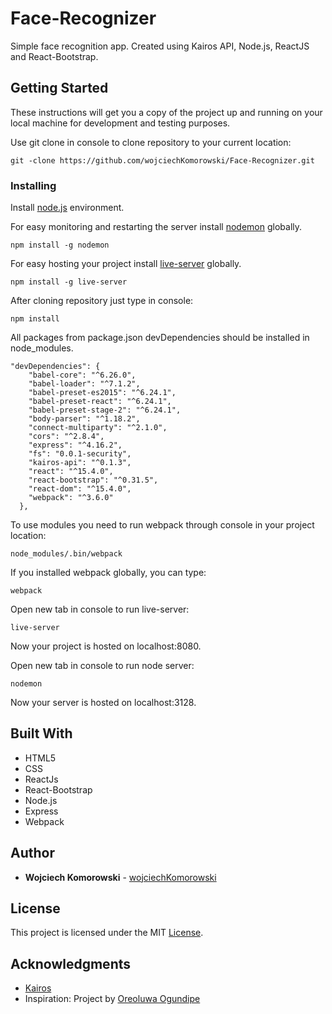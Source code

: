# Face-Recognizer
Simple face recognition app. Created using Kairos API, Node.js, ReactJS and React-Bootstrap.

## Getting Started

These instructions will get you a copy of the project up and running on your local machine for development and testing purposes. 

Use git clone in console to clone repository to your current location:

```
git -clone https://github.com/wojciechKomorowski/Face-Recognizer.git
```

### Installing

Install [node.js](https://nodejs.org/en/) environment.

For easy monitoring and restarting the server install [nodemon](https://nodemon.io/) globally.

```
npm install -g nodemon
```

For easy hosting your project install [live-server](https://https://www.npmjs.com/package/live-server) globally.

```
npm install -g live-server
```

After cloning repository just type in console:

```
npm install
```

All packages from package.json devDependencies should be installed in node_modules.

```
"devDependencies": {
    "babel-core": "^6.26.0",
    "babel-loader": "^7.1.2",
    "babel-preset-es2015": "^6.24.1",
    "babel-preset-react": "^6.24.1",
    "babel-preset-stage-2": "^6.24.1",
    "body-parser": "^1.18.2",
    "connect-multiparty": "^2.1.0",
    "cors": "^2.8.4",
    "express": "^4.16.2",
    "fs": "0.0.1-security",
    "kairos-api": "^0.1.3",
    "react": "^15.4.0",
    "react-bootstrap": "^0.31.5",
    "react-dom": "^15.4.0",
    "webpack": "^3.6.0"
  },

```
To use modules you need to run webpack through console in your project location:

```
node_modules/.bin/webpack
```

If you installed webpack globally, you can type:

```
webpack
```

Open new tab in console to run live-server:

```
live-server
```
Now your project is hosted on localhost:8080.

Open new tab in console to run node server:

```
nodemon
```
Now your server is hosted on localhost:3128.

## Built With

* HTML5
* CSS
* ReactJs
* React-Bootstrap
* Node.js
* Express
* Webpack

## Author

* **Wojciech Komorowski** - [wojciechKomorowski](https://github.com/wojciechKomorowski)

## License

This project is licensed under the MIT [License](https://github.com/wojciechKomorowski/Face-Recognizer/blob/master/LICENSE.md).

## Acknowledgments

* [Kairos](https://www.kairos.com/)
* Inspiration: Project by [Oreoluwa Ogundipe](https://scotch.io/tutorials/building-a-simple-face-recognition-app-with-vuejs-and-kairos)